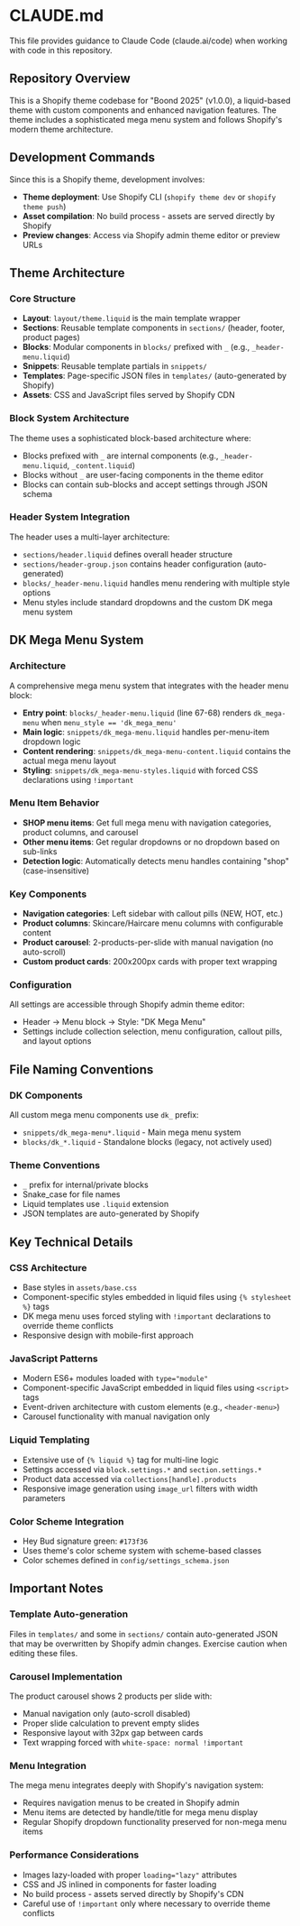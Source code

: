 # CLAUDE.md

This file provides guidance to Claude Code (claude.ai/code) when working with code in this repository.

## Repository Overview

This is a Shopify theme codebase for "Boond 2025" (v1.0.0), a liquid-based theme with custom components and enhanced navigation features. The theme includes a sophisticated mega menu system and follows Shopify's modern theme architecture.

## Development Commands

Since this is a Shopify theme, development involves:
- **Theme deployment**: Use Shopify CLI (`shopify theme dev` or `shopify theme push`)
- **Asset compilation**: No build process - assets are served directly by Shopify
- **Preview changes**: Access via Shopify admin theme editor or preview URLs

## Theme Architecture

### Core Structure
- **Layout**: `layout/theme.liquid` is the main template wrapper
- **Sections**: Reusable template components in `sections/` (header, footer, product pages)
- **Blocks**: Modular components in `blocks/` prefixed with `_` (e.g., `_header-menu.liquid`)
- **Snippets**: Reusable template partials in `snippets/`
- **Templates**: Page-specific JSON files in `templates/` (auto-generated by Shopify)
- **Assets**: CSS and JavaScript files served by Shopify CDN

### Block System Architecture
The theme uses a sophisticated block-based architecture where:
- Blocks prefixed with `_` are internal components (e.g., `_header-menu.liquid`, `_content.liquid`)
- Blocks without `_` are user-facing components in the theme editor
- Blocks can contain sub-blocks and accept settings through JSON schema

### Header System Integration
The header uses a multi-layer architecture:
- `sections/header.liquid` defines overall header structure
- `sections/header-group.json` contains header configuration (auto-generated)
- `blocks/_header-menu.liquid` handles menu rendering with multiple style options
- Menu styles include standard dropdowns and the custom DK mega menu system

## DK Mega Menu System

### Architecture
A comprehensive mega menu system that integrates with the header menu block:
- **Entry point**: `blocks/_header-menu.liquid` (line 67-68) renders `dk_mega-menu` when `menu_style == 'dk_mega_menu'`
- **Main logic**: `snippets/dk_mega-menu.liquid` handles per-menu-item dropdown logic
- **Content rendering**: `snippets/dk_mega-menu-content.liquid` contains the actual mega menu layout
- **Styling**: `snippets/dk_mega-menu-styles.liquid` with forced CSS declarations using `!important`

### Menu Item Behavior
- **SHOP menu items**: Get full mega menu with navigation categories, product columns, and carousel
- **Other menu items**: Get regular dropdowns or no dropdown based on sub-links
- **Detection logic**: Automatically detects menu handles containing "shop" (case-insensitive)

### Key Components
- **Navigation categories**: Left sidebar with callout pills (NEW, HOT, etc.)
- **Product columns**: Skincare/Haircare menu columns with configurable content
- **Product carousel**: 2-products-per-slide with manual navigation (no auto-scroll)
- **Custom product cards**: 200x200px cards with proper text wrapping

### Configuration
All settings are accessible through Shopify admin theme editor:
- Header → Menu block → Style: "DK Mega Menu"
- Settings include collection selection, menu configuration, callout pills, and layout options

## File Naming Conventions

### DK Components
All custom mega menu components use `dk_` prefix:
- `snippets/dk_mega-menu*.liquid` - Main mega menu system
- `blocks/dk_*.liquid` - Standalone blocks (legacy, not actively used)

### Theme Conventions
- `_` prefix for internal/private blocks
- Snake_case for file names
- Liquid templates use `.liquid` extension
- JSON templates are auto-generated by Shopify

## Key Technical Details

### CSS Architecture
- Base styles in `assets/base.css`
- Component-specific styles embedded in liquid files using `{% stylesheet %}` tags
- DK mega menu uses forced styling with `!important` declarations to override theme conflicts
- Responsive design with mobile-first approach

### JavaScript Patterns
- Modern ES6+ modules loaded with `type="module"`
- Component-specific JavaScript embedded in liquid files using `<script>` tags
- Event-driven architecture with custom elements (e.g., `<header-menu>`)
- Carousel functionality with manual navigation only

### Liquid Templating
- Extensive use of `{% liquid %}` tag for multi-line logic
- Settings accessed via `block.settings.*` and `section.settings.*`
- Product data accessed via `collections[handle].products`
- Responsive image generation using `image_url` filters with width parameters

### Color Scheme Integration
- Hey Bud signature green: `#173f36`
- Uses theme's color scheme system with scheme-based classes
- Color schemes defined in `config/settings_schema.json`

## Important Notes

### Template Auto-generation
Files in `templates/` and some in `sections/` contain auto-generated JSON that may be overwritten by Shopify admin changes. Exercise caution when editing these files.

### Carousel Implementation
The product carousel shows 2 products per slide with:
- Manual navigation only (auto-scroll disabled)
- Proper slide calculation to prevent empty slides
- Responsive layout with 32px gap between cards
- Text wrapping forced with `white-space: normal !important`

### Menu Integration
The mega menu integrates deeply with Shopify's navigation system:
- Requires navigation menus to be created in Shopify admin
- Menu items are detected by handle/title for mega menu display
- Regular Shopify dropdown functionality preserved for non-mega menu items

### Performance Considerations
- Images lazy-loaded with proper `loading="lazy"` attributes
- CSS and JS inlined in components for faster loading
- No build process - assets served directly by Shopify's CDN
- Careful use of `!important` only where necessary to override theme conflicts